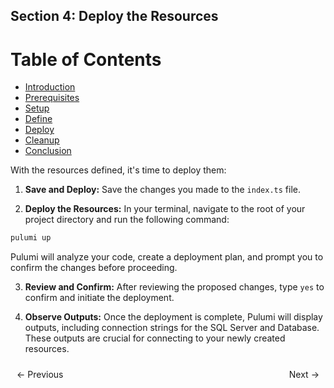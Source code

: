 ## Section 4: Deploy the Resources


# Table of Contents

- [Introduction](https://bitquip.github.io/Azure-SQL/1_introduction)
- [Prerequisites](https://bitquip.github.io/Azure-SQL/2_prerequisites)
- [Setup](https://bitquip.github.io/Azure-SQL/3_setup)
- [Define](https://bitquip.github.io/Azure-SQL/4_define)
- [Deploy](https://bitquip.github.io/Azure-SQL/5_deploy)
- [Cleanup](https://bitquip.github.io/Azure-SQL/6_cleanup)
- [Conclusion](https://bitquip.github.io/Azure-SQL/7_conclusion)


With the resources defined, it's time to deploy them:

1. **Save and Deploy:** Save the changes you made to the `index.ts` file.

2. **Deploy the Resources:** In your terminal, navigate to the root of your project directory and run the following command:

```bash
pulumi up
```

Pulumi will analyze your code, create a deployment plan, and prompt you to confirm the changes before proceeding.

3. **Review and Confirm:** After reviewing the proposed changes, type `yes` to confirm and initiate the deployment.

4. **Observe Outputs:** Once the deployment is complete, Pulumi will display outputs, including connection strings for the SQL Server and Database. These outputs are crucial for connecting to your newly created resources.

<div style="display: flex; justify-content: space-between; align-items: center;">
    <a href="https://bitquip.github.io/Azure-SQL/4_define" style="margin: 10px; text-decoration: none;">← Previous</a>
    <a href="https://bitquip.github.io/Azure-SQL/6_cleanup" style="margin: 10px; text-decoration: none;">Next →</a>
</div>
